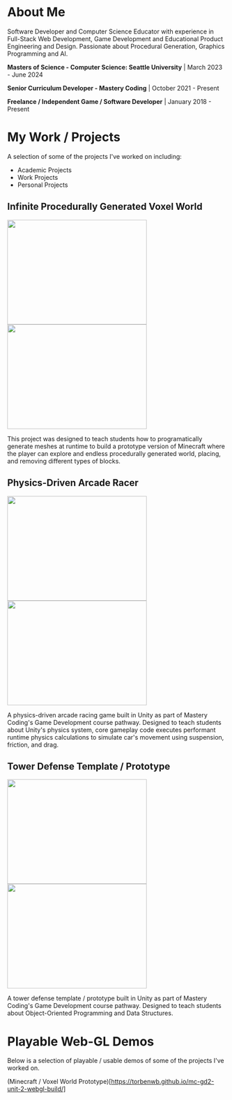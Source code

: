 # About Me

Software Developer and Computer Science Educator with experience in Full-Stack Web Development, Game Development and Educational Product Engineering and Design. Passionate about Procedural Generation, Graphics Programming and AI.

**Masters of Science - Computer Science: Seattle University** | March 2023 - June 2024

**Senior Curriculum Developer - Mastery Coding** | October 2021 - Present

**Freelance / Independent Game / Software Developer** | January 2018 - Present

# My Work / Projects

A selection of some of the projects I've worked on including:
- Academic Projects
- Work Projects
- Personal Projects

## Infinite Procedurally Generated Voxel World

<div display=flex flexDirection=row justifyContent=center> 
  <img src="https://github.com/torbenwb/mc-gd2/blob/main/visual-assets/u2-1.gif" width=320 height=240/>
  <img src="https://github.com/torbenwb/mc-gd2/blob/main/visual-assets/u2-2.gif" width=320 height=240/>
</div>

This project was designed to teach students how to programatically generate meshes at runtime to build a prototype version of Minecraft where the player can explore and endless procedurally generated world, placing, and removing different types of blocks.

## Physics-Driven Arcade Racer

<div display=flex flexDirection=row justifyContent=center> 
  <img src="https://github.com/torbenwb/mc-gd2/blob/main/visual-assets/u1-1.gif" width=320 height=240/>
  <img src="https://github.com/torbenwb/mc-gd2/blob/main/visual-assets/u1-2.gif" width=320 height=240/>
</div>

A physics-driven arcade racing game built in Unity as part of Mastery Coding's Game Development course pathway. Designed to teach students about Unity's physics system, core gameplay code executes performant runtime physics calculations to simulate car's movement using suspension, friction, and drag.

## Tower Defense Template / Prototype

<div display=flex flexDirection=row justifyContent=center> 
  <img src="https://github.com/torbenwb/mc-gd1-unit-7/blob/main/readme-assets/u7-2.gif" width=320 height=240/>
  <img src="https://github.com/torbenwb/mc-gd1-unit-7/blob/main/readme-assets/u7-3.gif" width=320 height=240/>
</div>

A tower defense template / prototype built in Unity as part of Mastery Coding's Game Development course pathway. Designed to teach students about Object-Oriented Programming and Data Structures.

# Playable Web-GL Demos

Below is a selection of playable / usable demos of some of the projects I've worked on.

(Minecraft / Voxel World Prototype)[https://torbenwb.github.io/mc-gd2-unit-2-webgl-build/]


